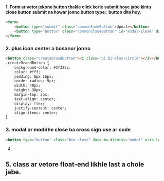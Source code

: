 
#### 1. Form ar vetor jekono button thakle click korle submit hoye jabe kintu close button submit na howar jonno button type= button dite hoy.
```html
<form>
	<button type="submit" class="commonSaveButton">Update</button>
	<button type="button" class="commonCloseButton" id="modal-close" data-bs-dismiss="modal" aria-label="Close">Close</button>  
</form>
``` 
### 2.  plus icon center a bosanor jonno 

```html
<button class="createBrandButton"><i class="bi bi-plus-circle"></i></button>
.createBrandButton {  
    background-color: #2f322c;  
    color: #fff;  
    padding: 8px 16px;  
    border-radius: 5px;  
    width: 40px;  
    height: 38px;  
    margin-top: 3px;  
    text-align: center;  
    display: flex;  
    justify-content: center;  
    align-items: center;  
}
```
### 3. modal ar moddhe close ba cross sign use ar code
```html 
<button type="button" class="btn-close" data-bs-dismiss="modal" aria-label="Close"></button>
```

4.   
<style>  
    .modal-content {  
        transition: transform 0.3s ease, opacity 0.3s ease;  
    }  
    .modal.fade .modal-dialog {  
        transform: translateY(-10%);  
        opacity: 1;  
    }  
    .modal.show .modal-dialog {  
        transform: translateY(0);  
        opacity: 1;  
    }  
</style>
## 5. class ar vetore float-end likhle last a chole jabe.

